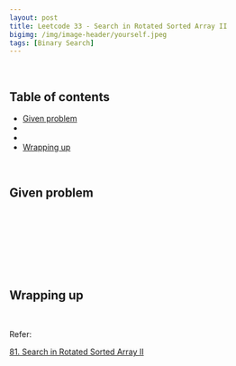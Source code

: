 ```yaml
---
layout: post
title: Leetcode 33 - Search in Rotated Sorted Array II
bigimg: /img/image-header/yourself.jpeg
tags: [Binary Search]
---
```





<br>

## Table of contents
- [Given problem](#given-problem)
- []()
- []()
- [Wrapping up](#wrapping-up)


<br>

## Given problem






<br>

## 






<br>

## 





<br>

## Wrapping up




<br>

Refer:

[81. Search in Rotated Sorted Array II](https://leetcode.com/problems/search-in-rotated-sorted-array-ii/)
